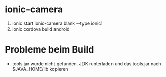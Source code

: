 # ionic-camera
1) ionic start ionic-camera blank --type ionic1
2) ionic cordova build android

# Probleme beim Build
- tools.jar wurde nicht gefunden. JDK runterladen und das tools.jar nach $JAVA_HOME/lib kopieren
